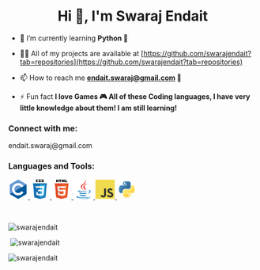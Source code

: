 <h1 align="center">Hi 👋, I'm Swaraj Endait</h1>

- 🌱 I’m currently learning **Python 🐍**

- 👨‍💻 All of my projects are available at [https://github.com/swarajendait?tab=repositories](https://github.com/swarajendait?tab=repositories)

- 📫 How to reach me **endait.swaraj@gmail.com 📧**

- ⚡ Fun fact **I love Games 🎮 All of these Coding languages, I have very little knowledge about them! I am still learning!**

<h3 align="left">Connect with me:</h3>
<p align="left"> endait.swaraj@gmail.com
</p>

<h3 align="left">Languages and Tools:</h3>
<p align="left"> <a href="https://www.cprogramming.com/" target="_blank" rel="noreferrer"> <img src="https://raw.githubusercontent.com/devicons/devicon/master/icons/c/c-original.svg" alt="c" width="40" height="40"/> </a> <a href="https://www.w3schools.com/css/" target="_blank" rel="noreferrer"> <img src="https://raw.githubusercontent.com/devicons/devicon/master/icons/css3/css3-original-wordmark.svg" alt="css3" width="40" height="40"/> </a> <a href="https://www.w3.org/html/" target="_blank" rel="noreferrer"> <img src="https://raw.githubusercontent.com/devicons/devicon/master/icons/html5/html5-original-wordmark.svg" alt="html5" width="40" height="40"/> </a> <a href="https://www.java.com" target="_blank" rel="noreferrer"> <img src="https://raw.githubusercontent.com/devicons/devicon/master/icons/java/java-original.svg" alt="java" width="40" height="40"/> </a> <a href="https://developer.mozilla.org/en-US/docs/Web/JavaScript" target="_blank" rel="noreferrer"> <img src="https://raw.githubusercontent.com/devicons/devicon/master/icons/javascript/javascript-original.svg" alt="javascript" width="40" height="40"/> </a> <a href="https://www.python.org" target="_blank" rel="noreferrer"> <img src="https://raw.githubusercontent.com/devicons/devicon/master/icons/python/python-original.svg" alt="python" width="40" height="40"/> </a> </p>
<br>
<p><img align="" src="https://github-readme-stats.vercel.app/api/top-langs?username=swarajendait&show_icons=true&locale=en&layout=compact" alt="swarajendait" /></p>

<p>&nbsp;<img align="" src="https://github-readme-stats.vercel.app/api?username=swarajendait&show_icons=true&locale=en" alt="swarajendait" /></p>

<p><img align="" src="https://github-readme-streak-stats.herokuapp.com/?user=swarajendait&" alt="swarajendait" /></p>
